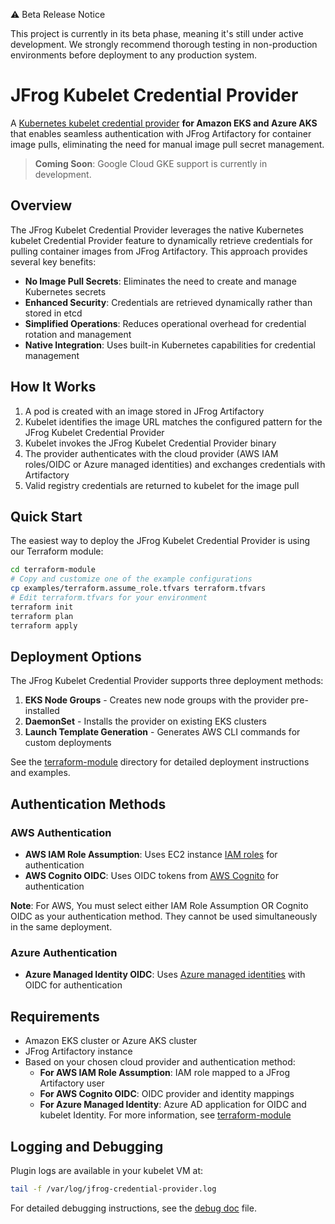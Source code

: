 ⚠️ Beta Release Notice

This project is currently in its beta phase, meaning it's still under active development. We strongly recommend thorough testing in non-production environments before deployment to any production system.

# JFrog Kubelet Credential Provider

A [Kubernetes kubelet credential provider](https://kubernetes.io/docs/tasks/administer-cluster/kubelet-credential-provider/) **for Amazon EKS and Azure AKS** that enables seamless authentication with JFrog Artifactory for container image pulls, eliminating the need for manual image pull secret management.

> **Coming Soon**: Google Cloud GKE support is currently in development.

## Overview

The JFrog Kubelet Credential Provider leverages the native Kubernetes kubelet Credential Provider feature to dynamically retrieve credentials for pulling container images from JFrog Artifactory. This approach provides several key benefits:

- **No Image Pull Secrets**: Eliminates the need to create and manage Kubernetes secrets
- **Enhanced Security**: Credentials are retrieved dynamically rather than stored in etcd
- **Simplified Operations**: Reduces operational overhead for credential rotation and management
- **Native Integration**: Uses built-in Kubernetes capabilities for credential management

## How It Works

1. A pod is created with an image stored in JFrog Artifactory
2. Kubelet identifies the image URL matches the configured pattern for the JFrog Kubelet Credential Provider
3. Kubelet invokes the JFrog Kubelet Credential Provider binary
4. The provider authenticates with the cloud provider (AWS IAM roles/OIDC or Azure managed identities) and exchanges credentials with Artifactory
5. Valid registry credentials are returned to kubelet for the image pull

## Quick Start

The easiest way to deploy the JFrog Kubelet Credential Provider is using our Terraform module:

```bash
cd terraform-module
# Copy and customize one of the example configurations
cp examples/terraform.assume_role.tfvars terraform.tfvars
# Edit terraform.tfvars for your environment
terraform init
terraform plan
terraform apply
```

## Deployment Options

The JFrog Kubelet Credential Provider supports three deployment methods:

1. **EKS Node Groups** - Creates new node groups with the provider pre-installed
2. **DaemonSet** - Installs the provider on existing EKS clusters
3. **Launch Template Generation** - Generates AWS CLI commands for custom deployments

See the [terraform-module](./terraform-module) directory for detailed deployment instructions and examples.

## Authentication Methods

### AWS Authentication
- **AWS IAM Role Assumption**: Uses EC2 instance [IAM roles](https://docs.aws.amazon.com/IAM/latest/UserGuide/id_roles.html) for authentication
- **AWS Cognito OIDC**: Uses OIDC tokens from [AWS Cognito](https://docs.aws.amazon.com/cognito/latest/developerguide/what-is-amazon-cognito.html) for authentication

**Note**: For AWS, You must select either IAM Role Assumption OR Cognito OIDC as your authentication method. 
They cannot be used simultaneously in the same deployment.

### Azure Authentication
- **Azure Managed Identity OIDC**: Uses [Azure managed identities](https://docs.microsoft.com/en-us/azure/active-directory/managed-identities-azure-resources/overview) with OIDC for authentication


## Requirements

- Amazon EKS cluster or Azure AKS cluster
- JFrog Artifactory instance
- Based on your chosen cloud provider and authentication method:
  - **For AWS IAM Role Assumption**: IAM role mapped to a JFrog Artifactory user
  - **For AWS Cognito OIDC**: OIDC provider and identity mappings
  - **For Azure Managed Identity**: Azure AD application for OIDC and kubelet Identity. 
  For more information, see [terraform-module](./terraform-module)


## Logging and Debugging

Plugin logs are available in your kubelet VM at:
```bash
tail -f /var/log/jfrog-credential-provider.log
```

For detailed debugging instructions, see the [debug doc](./debug.md) file.


